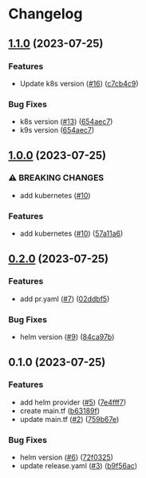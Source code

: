 # Changelog

## [1.1.0](https://github.com/open-github/test/compare/v1.0.0...v1.1.0) (2023-07-25)


### Features

* Update k8s version ([#16](https://github.com/open-github/test/issues/16)) ([c7cb4c9](https://github.com/open-github/test/commit/c7cb4c9f896866e9f582c75a866b3fa87cd3ebe4))


### Bug Fixes

* k8s version ([#13](https://github.com/open-github/test/issues/13)) ([654aec7](https://github.com/open-github/test/commit/654aec76babd882c5d08677305a6d3197e12214d))
* k9s version ([654aec7](https://github.com/open-github/test/commit/654aec76babd882c5d08677305a6d3197e12214d))

## [1.0.0](https://github.com/open-github/test/compare/v0.2.0...v1.0.0) (2023-07-25)


### ⚠ BREAKING CHANGES

* add kubernetes ([#10](https://github.com/open-github/test/issues/10))

### Features

* add kubernetes ([#10](https://github.com/open-github/test/issues/10)) ([57a11a6](https://github.com/open-github/test/commit/57a11a65ba59078cba1f030fa563ffe6ba524700))

## [0.2.0](https://github.com/open-github/test/compare/v0.1.0...v0.2.0) (2023-07-25)


### Features

* add pr.yaml ([#7](https://github.com/open-github/test/issues/7)) ([02ddbf5](https://github.com/open-github/test/commit/02ddbf5cec4cb872f3ee1a5ff8c1974f061c6fd2))


### Bug Fixes

* helm version ([#9](https://github.com/open-github/test/issues/9)) ([84ca97b](https://github.com/open-github/test/commit/84ca97b823460d5b624ff7bc8cd48bf5bad7cf24))

## 0.1.0 (2023-07-25)


### Features

* add helm provider ([#5](https://github.com/open-github/test/issues/5)) ([7e4fff7](https://github.com/open-github/test/commit/7e4fff7e612252376119d0b5ea70062f6bc7457d))
* create main.tf ([b63189f](https://github.com/open-github/test/commit/b63189f72cf02f7f0bc1984f04b957048e3b68c1))
* update main.tf ([#2](https://github.com/open-github/test/issues/2)) ([759b67e](https://github.com/open-github/test/commit/759b67e76d806f7f5e58ee45f2695bd06ad3b12a))


### Bug Fixes

* helm version ([#6](https://github.com/open-github/test/issues/6)) ([72f0325](https://github.com/open-github/test/commit/72f0325835a7242c450f450af7bec2201474ed23))
* update release.yaml ([#3](https://github.com/open-github/test/issues/3)) ([b9f56ac](https://github.com/open-github/test/commit/b9f56acfaf1f8fa58e685fca10881f8bd2829122))

